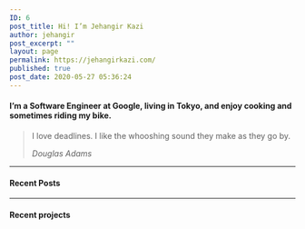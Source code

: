 ```yaml
---
ID: 6
post_title: Hi! I’m Jehangir Kazi
author: jehangir
post_excerpt: ""
layout: page
permalink: https://jehangirkazi.com/
published: true
post_date: 2020-05-27 05:36:24
---
```

<!-- wp:group {"align":"wide"} -->
<div class="wp-block-group alignwide"><div class="wp-block-group__inner-container"><!-- wp:heading {"level":4} -->
<h4>I’m a Software Engineer at Google, living in Tokyo, and enjoy cooking and sometimes riding my bike.</h4>
<!-- /wp:heading --></div></div>
<!-- /wp:group -->

<!-- wp:group {"align":"wide"} -->
<div class="wp-block-group alignwide"><div class="wp-block-group__inner-container"><!-- wp:quote {"className":"is-style-large"} -->
<blockquote class="wp-block-quote is-style-large"><p>I love deadlines. I like the whooshing sound they make as they go by.</p><cite>Douglas Adams</cite></blockquote>
<!-- /wp:quote --></div></div>
<!-- /wp:group -->

<!-- wp:separator -->
<hr class="wp-block-separator"/>
<!-- /wp:separator -->

<!-- wp:heading {"level":4} -->
<h4>Recent Posts</h4>
<!-- /wp:heading -->

<!-- wp:latest-posts {"categories":"6","postsToShow":10,"displayPostContent":true,"displayPostDate":true,"postLayout":"grid","columns":2,"displayFeaturedImage":true,"featuredImageAlign":"center"} /-->

<!-- wp:separator -->
<hr class="wp-block-separator"/>
<!-- /wp:separator -->

<!-- wp:heading {"level":4} -->
<h4>Recent projects</h4>
<!-- /wp:heading -->

<!-- wp:latest-posts {"categories":"7","displayPostContent":true,"displayPostDate":true,"postLayout":"grid","columns":2,"displayFeaturedImage":true,"featuredImageAlign":"center"} /-->

<!-- wp:paragraph -->
<p></p>
<!-- /wp:paragraph -->